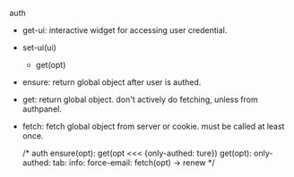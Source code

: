 auth

 - get-ui: interactive widget for accessing user credential.
 - set-ui(ui)
   - get(opt)
 - ensure: return global object after user is authed.
 - get: return global object. don't actively do fetching, unless from authpanel.
 - fetch: fetch global object from server or cookie. must be called at least once.


    /*
    auth
      ensure(opt): get(opt <<< {only-authed: ture})
      get(opt):
        only-authed: 
        tab:
        info:
        force-email:
      fetch(opt) ->
        renew
    */
